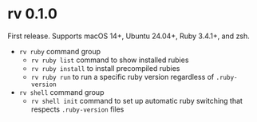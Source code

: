# rv 0.1.0

First release. Supports macOS 14+, Ubuntu 24.04+, Ruby 3.4.1+, and zsh.

- `rv ruby` command group
  - `rv ruby list` command to show installed rubies
  - `rv ruby install` to install precompiled rubies
  - `rv ruby run` to run a specific ruby version regardless of `.ruby-version`
- `rv shell` command group
  - `rv shell init` command to set up automatic ruby switching that respects `.ruby-version` files
